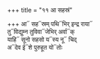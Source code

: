 +++
title = "११ आ सहस्रं"

+++
आ᳓ सह᳓स्रम् पथि᳓भिर् इन्द्र राया᳓  
तु᳓विद्युम्न तुविवा᳓जेभिर् अर्वा᳓क्  
याहि᳓ सूनो सहसो य᳓स्य नू᳓ चिद्  
अ᳓देव ई᳓शे पुरुहूत यो᳓तोः